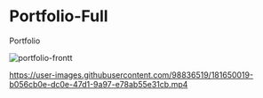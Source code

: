 # Portfolio-Full
Portfolio 

![portfolio-frontt](https://user-images.githubusercontent.com/98836519/181650186-11a56f41-b801-4cc7-9418-f66a68c3ef82.jpg)


https://user-images.githubusercontent.com/98836519/181650019-b056cb0e-dc0e-47d1-9a97-e78ab55e31cb.mp4

